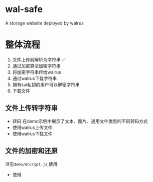 # wal-safe
A  storage website deployed by walrus

# 整体流程

1. 文件上传前解析为字符串 ✅
2. 通过加密算法加密字符串
3. 将加密字符串传给walrus
4. 通过walrus下载字符串
5. 拥有sui私钥的用户可以解密字符串
6. 下载文件

## 文件上传转字符串
  - 转码
  在demo示例中展示了文本、图片、通用文件类型的不同转码方式
  - 使用walrus上传文件
  - 使用walrus下载文件

## 文件的加密和还原
  详见`demo/encrypt.js`,使用
- 使用


